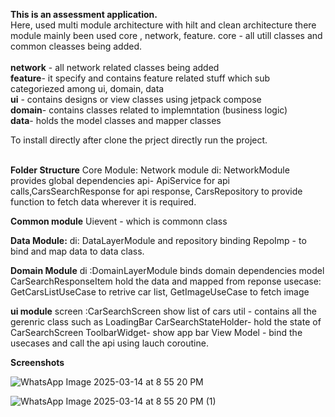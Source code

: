 **This is an assessment application.**<br>
Here, used multi module architecture with hilt and clean architecture 
there module mainly been used core , network, feature.
core - all utill classes and common cleasses being added.<br><br>
**network** - all network related classes being added<br>
**feature**- it specify and contains feature related stuff which sub categoriezed among ui, domain, data<br>
**ui** - contains designs or view classes using jetpack compose<br>
**domain**- contains classes related to implemntation (business logic)<br>
**data**- holds the model classes and mapper classes<br>

To install directly after clone the prject directly run the project.<br><br>

**Folder Structure**
Core Module: Network module
di: NetworkModule provides global dependencies
api- ApiService for api calls,CarsSearchResponse for api response, CarsRepository to provide function to fetch data wherever it is required.<br>

**Common module**
Uievent - which is commonn class <br>

**Data Module:**
di: DataLayerModule and repository binding 
RepoImp - to bind and map data to data class.<br>

**Domain Module**
di :DomainLayerModule binds domain dependencies
model CarSearchResponseItem hold the data and mapped from reponse
usecase: GetCarsListUseCase to retrive car list, GetImageUseCase to fetch image<br>

**ui module**
screen :CarSearchScreen show list of cars
util - contains all the gerenric class such as LoadingBar
CarSearchStateHolder- hold the state of CarSearchScreen
ToolbarWidget- show app bar
View Model - bind the usecases and call the api using lauch coroutine.<br>



**Screenshots**

![WhatsApp Image 2025-03-14 at 8 55 20 PM](https://github.com/user-attachments/assets/63ebaf62-a61e-43af-a3d9-797e1ad4159c)

![WhatsApp Image 2025-03-14 at 8 55 20 PM (1)](https://github.com/user-attachments/assets/bec24a82-0828-4a67-a29a-c3e9bce687e6)
